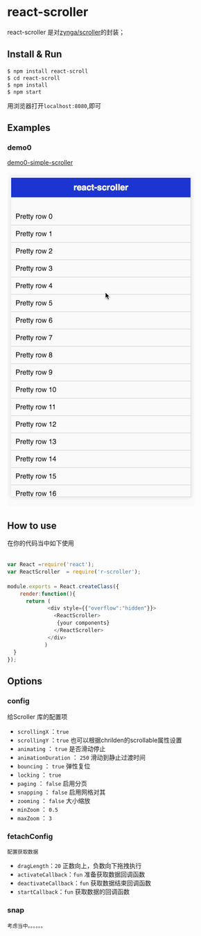 react-scroller
============

react-scroller 是对[zynga/scroller]的封装；

## Install & Run
    
    $ npm install react-scroll
    $ cd react-scroll
    $ npm install
    $ npm start

用浏览器打开`localhost:8080`,即可

## Examples

### demo0 
[demo0-simple-scroller](http://ryan724.github.io/project/react-scroller/build/demo0-simple-scroller)

![demo0-simple-scroller](https://raw.githubusercontent.com/Ryan724/Ryan-blog/master/image/simple-scroller.gif)

## How to use 
  在你的代码当中如下使用
```javascript

var React =require('react');
var ReactScroller  = require('r-scroller'); 

module.exports = React.createClass({
    render:function(){
      return (
             <div style={{"overflow":"hidden"}}>
               <ReactScroller>
                {your components}
               </ReactScroller>
             </div>
            )
  }
});

```

## Options

### config
  给Scroller 库的配置项

- `scrollingX` ：`true`  
- `scrollingY` ：`true`   也可以根据chrilden的scrollable属性设置
- `animating` ： `true`   是否滑动停止
- `animationDuration` ： `250`   滑动到静止过渡时间
- `bouncing` ： `true`  弹性复位
- `locking` ： `true`  
- `paging` ： `false`   启用分页
- `snapping` ： `false` 启用网格对其
- `zooming` ： `false` 大小缩放
- `minZoom` ： `0.5`
- `maxZoom` ： `3`

### fetachConfig 

    配置获取数据

- `dragLength`：`20` 正数向上，负数向下拖拽执行
- `activateCallback`：`fun` 准备获取数据回调函数
- `deactivateCallback`：`fun` 获取数据结束回调函数
- `startCallback`：`fun` 获取数据的回调函数

### snap

    考虑当中。。。。。。



[zynga/scroller]:http://github.com/zynga/scroller